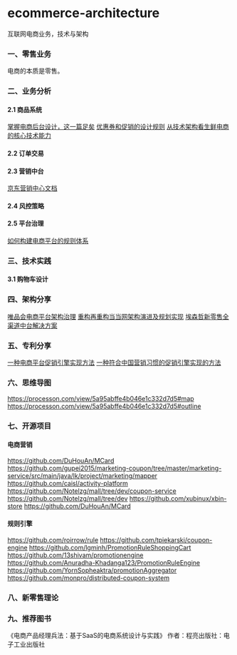 # ecommerce-architecture

互联网电商业务，技术与架构


### 一、零售业务

电商的本质是零售。


### 二、业务分析

#### 2.1 商品系统

[掌握电商后台设计，这一篇足矣](https://kuaibao.qq.com/s/20191216A0DBIC00)
[优惠券和促销的设计规则](https://www.pmcaff.com/article/index/522932721808512ps)
[从技术架构看生鲜电商的核心技术能力](http://www.woshipm.com/pd/4109404.html) 

#### 2.2 订单交易

#### 2.3 营销中台

[京东营销中心文档](https://helpcenter.jd.com/vender/issue/767-5447.html)

#### 2.4 风控策略

#### 2.5 平台治理

[如何构建电商平台的规则体系](http://www.woshipm.com/pd/592151.html)


### 三、技术实践

#### 3.1 购物车设计


### 四、架构分享


[唯品会电商平台架构治理](https://myslide.cn/slides/3889)
[重构再重构当当网架构演进及规划实现](https://myslide.cn/slides/3771)
[埃森哲新零售全渠道中台解决方案](https://www.accenture.com/_acnmedia/PDF-87/Accenture-New-Retail-Omnichannel-Mid-Office-Solution.pdf)


### 五、专利分享

[一种电商平台促销引擎实现方法](https://patents.google.com/patent/CN104463621A/zh)
[一种符合中国营销习惯的促销引擎实现的方法](https://patents.google.com/patent/CN106408345A/zh)

### 六、思维导图

https://processon.com/view/5a95abffe4b046e1c332d7d5#map
https://processon.com/view/5a95abffe4b046e1c332d7d5#outline

### 七、开源项目

#### 电商营销

https://github.com/DuHouAn/MCard
https://github.com/gupei2015/marketing-coupon/tree/master/marketing-service/src/main/java/lk/project/marketing/mapper
https://github.com/caisl/activity-platform
https://github.com/Notelzg/mall/tree/dev/coupon-service
https://github.com/Notelzg/mall/tree/dev
https://github.com/xubinux/xbin-store
https://github.com/DuHouAn/MCard


#### 规则引擎
https://github.com/roirrow/rule
https://github.com/tpiekarski/coupon-engine
https://github.com/lgminh/PromotionRuleShoppingCart
https://github.com/13shivam/promotionengine
https://github.com/Anuradha-Khadanga123/PromotionRuleEngine
https://github.com/YornSopheaktra/promotionAggregator
https://github.com/monpro/distributed-coupon-system

### 八、新零售理论


### 九、推荐图书

《电商产品经理兵法：基于SaaS的电商系统设计与实践》
作者：程亮出版社：电子工业出版社



